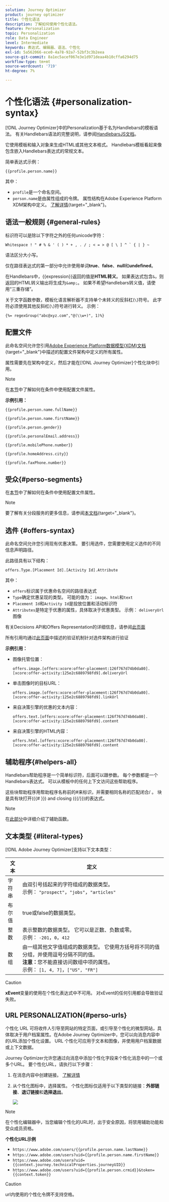 ```yaml
---
solution: Journey Optimizer
product: journey optimizer
title: 个性化语法
description: 了解如何使用个性化语法。
feature: Personalization
topic: Personalization
role: Data Engineer
level: Intermediate
keywords: 表达式、编辑器、语法、个性化
exl-id: 5a562066-ece0-4a78-92a7-52bf3c3b2eea
source-git-commit: 8a1ec5acef067e3e1d971deaa4b10cffa6294d75
workflow-type: tm+mt
source-wordcount: '719'
ht-degree: 7%

---
```


# 个性化语法 {#personalization-syntax}

[!DNL Journey Optimizer]中的Personalization基于名为Handlebars的模板语法。
有关Handlebars语法的完整说明，请参阅[HandlebarsJS文档](https://handlebarsjs.com/)。

它使用模板和输入对象来生成HTML或其他文本格式。 Handlebars模板看起来像包含嵌入Handlebars表达式的常规文本。

简单表达式示例：

`{{profile.person.name}}`

其中：

* `profile`是一个命名空间。
* `person.name`是由属性组成的令牌。 属性结构在Adobe Experience Platform XDM架构中定义。 [了解详情](https://experienceleague.adobe.com/docs/experience-platform/xdm/home.html){target="_blank"}。

## 语法一般规则 {#general-rules}

标识符可以是除以下字符之外的任何unicode字符：

```
Whitespace ! " # % & ' ( ) * + , . / ; < = > @ [ \ ] ^ ` { | } ~
```

语法区分大小写。

仅在路径表达式的第一部分中允许使用单词&#x200B;**true**、**false**、**null**&#x200B;和&#x200B;**undefined**。

在Handlebars中，{{expression}}返回的值是&#x200B;**HTML转义**。 如果表达式包含`&`，则返回的HTML转义输出将生成为`&amp;`。 如果不希望Handlebars转义值，请使用“三重存储”。

关于文字函数参数，模板化语言解析器不支持单个未转义的反斜杠(`\`)符号。 此字符必须使用其他反斜杠(`\`)符号进行转义。 示例：

`{%= regexGroup("abc@xyz.com","@(\\w+)", 1)%}`

## 配置文件

此命名空间允许您引用[Adobe Experience Platform数据模型(XDM)文档](https://experienceleague.adobe.com/docs/experience-platform/xdm/home.html){target="_blank"}中描述的配置文件架构中定义的所有属性。

属性需要先在架构中定义，然后才能在[!DNL Journey Optimizer]个性化块中引用。

>[!NOTE]
>
>在[本节](functions/helpers.md#if-function)中了解如何在条件中使用配置文件属性。

**示例引用：**

`{{profile.person.name.fullName}}`

`{{profile.person.name.firstName}}`

`{{profile.person.gender}}`

`{{profile.personalEmail.address}}`

`{{profile.mobilePhone.number}}`

`{{profile.homeAddress.city}}`

`{{profile.faxPhone.number}}`

## 受众{#perso-segments}

在[本节](functions/helpers.md#if-function)中了解如何在条件中使用配置文件属性。

>[!NOTE]
>要了解有关分段服务的更多信息，请参阅[本文档](https://experienceleague.adobe.com/docs/experience-platform/segmentation/home.html?lang=zh-Hans){target="_blank"}。

## 选件 {#offers-syntax}

此命名空间允许您引用现有优惠决策。
要引用选件，您需要使用定义选件的不同信息声明路径。

此路径具有以下结构：

`offers.Type.[Placement Id].[Activity Id].Attribute`

其中：

* `offers`标识属于优惠命名空间的路径表达式
* `Type`确定优惠呈现的类型。 可能的值为： `image`、`html`和`text`
* `Placement Id`和`Activity Id`是投放位置和活动标识符
* `Attributes`是特定于优惠的属性，具体取决于优惠类型。 示例： `deliveryUrl`图像

有关Decisions API和Offers Representation的详细信息，请参阅[此页面](../offers/api-reference/offer-delivery-api/decisioning-api.md)

所有引用均通过[此页面](personalization-validation.md)中描述的验证机制针对选件架构进行验证

**示例引用：**

* 图像托管位置：

  `offers.image.[offers:xcore:offer-placement:126f767d74b0da80].[xcore:offer-activity:125e2c6889798fd9].deliveryUrl`

* 单击图像时的目标URL：

  `offers.image.[offers:xcore:offer-placement:126f767d74b0da80].[xcore:offer-activity:125e2c6889798fd9].linkUrl`

* 来自决策引擎的优惠的文本内容：

  `offers.text.[offers:xcore:offer-placement:126f767d74b0da80].[xcore:offer-activity:125e2c6889798fd9].content`

* 来自决策引擎的HTML内容：

  `offers.html.[offers:xcore:offer-placement:126f767d74b0da80].[xcore:offer-activity:125e2c6889798fd9].content`


## 辅助程序{#helpers-all}

Handlebars帮助程序是一个简单标识符，后面可以跟参数。
每个参数都是一个Handlebars表达式。 可以从模板中的任何上下文访问这些帮助程序。

这些块帮助程序用帮助程序名称前的#来标识，并需要相同名称的匹配闭合/ 。
块是具有块打开({{# }}) and closing ({{/}})的表达式。


>[!NOTE]
>
>在[此部分](functions/helpers.md)中详细介绍了辅助函数。
>

## 文本类型 {#literal-types}

[!DNL Adobe Journey Optimizer]支持以下文本类型：

| 文本 | 定义 |
| ------- | ---------- |
| 字符串 | 由双引号括起来的字符组成的数据类型。 <br>示例： `"prospect"`，`"jobs"`，`"articles"` |
| 布尔值 | true或false的数据类型。 |
| 整数 | 表示整数的数据类型。 它可以是正数、负数或零。 <br>示例： `-201`，`0`，`412` |
| 数组 | 由一组其他文字值组成的数据类型。 它使用方括号将不同的值分组，并使用逗号分隔不同的值。<br> **注意：**&#x200B;您不能直接访问数组中项的属性。 <br>示例： `[1, 4, 7]`，`["US", "FR"]` |

>[!CAUTION]
>
>**xEvent**&#x200B;变量的使用在个性化表达式中不可用。 对xEvent的任何引用都会导致验证失败。

## URL PERSONALIZATION{#perso-urls}

个性化 URL 可将收件人引导至网站的特定页面，或引导至个性化的微型网站，具体取决于用户档案属性。在Adobe Journey Optimizer中，您可以向消息内容中的URL添加个性化设置。 URL 个性化可应用于文本和图像，并使用用户档案数据或上下文数据。

Journey Optimizer允许您通过向消息中添加个性化字段来个性化消息中的一个或多个URL。 要个性化URL，请执行以下步骤：

1. 在消息内容中创建链接。 [了解详情](../email/message-tracking.md#insert-links)
1. 从个性化图标中，选择属性。 个性化图标仅适用于以下类型的链接：**外部链接**、**退订链接**&#x200B;和&#x200B;**选择退出**。

   ![](assets/perso-url.png)

>[!NOTE]
>
>在个性化编辑器中，当您编辑个性化的URL时，出于安全原因，将禁用辅助功能和受众成员资格。
>

**个性化URL示例**

* `https://www.adobe.com/users/{{profile.person.name.lastName}}`
* `https://www.adobe.com/users?uid={{profile.person.name.firstName}}`
* `https://www.adobe.com/usera?uid={{context.journey.technicalProperties.journeyUID}}`
* `https://www.adobe.com/users?uid={{profile.person.crmid}}&token={{context.token}}`

>[!CAUTION]
>
>url内使用的个性化令牌不支持空格。
